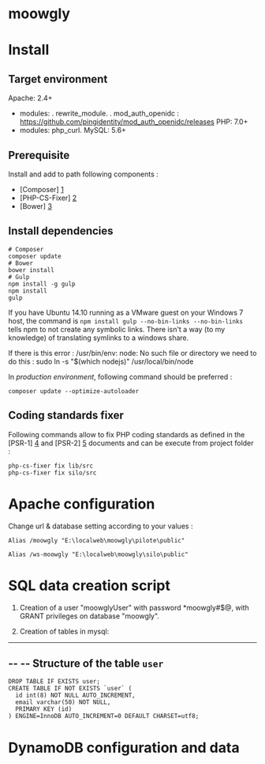 # moowgly

Install
====

Target environment
----

Apache: 2.4+
- modules: 
 . rewrite_module.
 . mod_auth_openidc : https://github.com/pingidentity/mod_auth_openidc/releases
PHP: 7.0+
- modules: php_curl.
MySQL: 5.6+

Prerequisite
----

Install and add to path following components :
* [Composer] [1]
* [PHP-CS-Fixer] [2]
* [Bower] [3]
    
Install dependencies 
----

````
# Composer
composer update
# Bower
bower install
# Gulp
npm install -g gulp
npm install
gulp
````
If you have Ubuntu 14.10 running as a VMware guest on your Windows 7 host, the command is ````npm install gulp --no-bin-links```` 
````--no-bin-links```` tells npm to not create any symbolic links. There isn't a way (to my knowledge) of translating symlinks to a windows share.

If there is this error : /usr/bin/env: node: No such file or directory
we need to do this : sudo ln -s "$(which nodejs)" /usr/local/bin/node

In _production environment_, following command should be preferred : 
````
composer update --optimize-autoloader
````

Coding standards fixer
----
Following commands allow to fix PHP coding standards as defined in the [PSR-1] [4] and [PSR-2] [5] documents and can be execute from project folder :

````
php-cs-fixer fix lib/src
php-cs-fixer fix silo/src
````


Apache configuration
====

Change url & database setting according to your values :

````
Alias /moowgly "E:\localweb\moowgly\pilote\public" 

Alias /ws-moowgly "E:\localweb\moowgly\silo\public" 

````

SQL data creation script
====

1. Creation of a user "moowglyUser" with password *moowgly#$@, with GRANT privileges on database "moowgly".

2. Creation of tables in mysql:

-- --------------------------------------------------------

--
-- Structure of the table `user`
--
````
DROP TABLE IF EXISTS user;
CREATE TABLE IF NOT EXISTS `user` (
  id int(8) NOT NULL AUTO_INCREMENT,
  email varchar(50) NOT NULL,
  PRIMARY KEY (id)
) ENGINE=InnoDB AUTO_INCREMENT=0 DEFAULT CHARSET=utf8;
````

[1]: https://getcomposer.org/           "Composer"
[2]: http://cs.sensiolabs.org/          "PHP-CS-Fixer"
[3]:http://bower.io/
[4]: http://www.php-fig.org/psr/psr-1/  "PSR-1"
[5]: http://www.php-fig.org/psr/psr-2/  "PSR-2"

DynamoDB configuration and data
====
